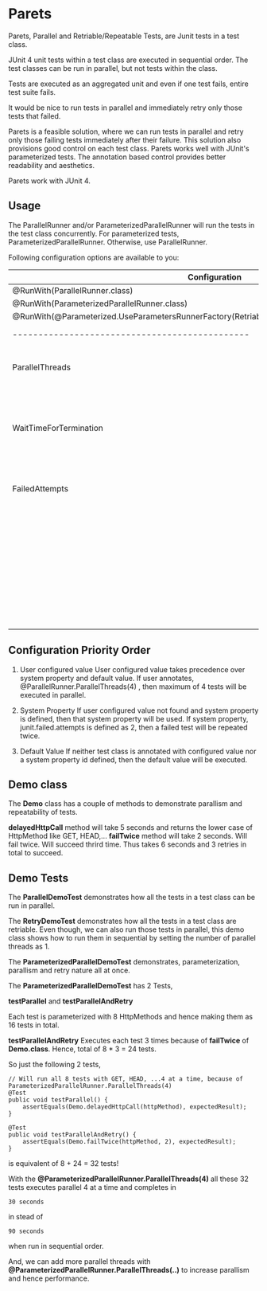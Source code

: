 # Parets

Parets, Parallel and Retriable/Repeatable Tests, are Junit tests in a test class.

JUnit 4 unit tests within a test class are executed in sequential order. The test classes can be run in parallel, but not tests within the class.

Tests are executed as an aggregated unit and even if one test fails, entire test suite fails.

It would be nice to run tests in parallel and immediately retry only those tests that failed. 

Parets is a feasible solution, where we can run tests in parallel and retry only those failing tests immediately after their failure. This solution also provisions good control on each test class. 
Parets works well with JUnit's parameterized tests. The annotation based control provides better readability and aesthetics.

Parets work with JUnit 4.

## Usage
The ParallelRunner and/or ParameterizedParallelRunner will run the tests in the test class concurrently. 
For parameterized tests, ParameterizedParallelRunner. Otherwise, use ParallelRunner.

Following configuration options are available to you:

| Configuration                                  | Usage | System Property | Default | Description |
| ---------------------------------------------- | ----- | --------------- | ------- | ----------- |
| @RunWith(ParallelRunner.class)                 |       |                 |         |             |
| @RunWith(ParameterizedParallelRunner.class)   |       |                 |         |             |
| @RunWith(@Parameterized.UseParametersRunnerFactory(RetriableBlockJUnit4ClassRunnerFactory.class))   |       |                 |         |             |
| ---------------------------------------------- | ----- | --------------- | ------- | ----------- |
| ParallelThreads | @ParallelRunner.ParallelThreads(X) | junit.parallel.threads | 8 | How many tests executed in parallel. |
|                 | @ParameterizedParallelRunner.ParallelThreads(X)|            |   |                                      |
| WaitTimeForTermination | @ParallelRunner.WaitTimeForTermination(X)             | junit.waittime.for.termination | 10 | How long to wait before terminating all threads. In minutes. |
|                        | @ParameterizedParallelRunner.WaitTimeForTermination(X) |                               |    |                                                              |
| FailedAttempts         | @ParallelRunner.FailedAttempts(X)                      | junit.failed.attempts | 1 | How many times a test to be repeated. |
|                        | @ParameterizedParallelRunner.FailedAttempts(X)         |                       |   | 0 means, dont repeat.                 |
|                        |                                                        |                       |   | 1 means, repeat the failed test once. |     
|                        |                                                        |                       |   | 5 means, repeat the failed test 5 times.|

## Configuration Priority Order

1. User configured value
User configured value takes precedence over system property and default value. 
If user annotates, @ParallelRunner.ParallelThreads(4) , then maximum of 4 tests will be executed in parallel.

2. System Property
If user configured value not found and system property is defined, then that system property will be used. If system property, junit.failed.attempts is defined as 2, then a failed test will be repeated twice.

3. Default Value
If neither test class is annotated with configured value nor a system property id defined, then the default value will be executed.

## Demo class

The **Demo** class has a couple of methods to demonstrate parallism and repeatability of tests.

**delayedHttpCall** method will take 5 seconds and returns the lower case of HttpMethod like GET, HEAD,...
**failTwice** method will take 2 seconds. Will fail twice. Will succeed thrird time. Thus takes 6 seconds and 3 retries in total to succeed.

## Demo Tests

The **ParallelDemoTest** demonstrates how all the tests in a test class can be run in parallel.

The **RetryDemoTest** demonstrates how all the tests in a test class are retriable. Even though, we can also run those tests in parallel, this demo class shows how to run them in sequential by setting the number of parallel threads as 1.

The **ParameterizedParallelDemoTest** demonstrates, parameterization, parallism and retry nature all at once.

The **ParameterizedParallelDemoTest** has 2 Tests, 

**testParallel** and 
**testParallelAndRetry**

Each test is parameterized with 8 HttpMethods and hence making them as 16 tests in total.

**testParallelAndRetry** Executes each test 3 times because of **failTwice** of **Demo.class**. Hence, total of 8 * 3 = 24 tests.

So just the following 2 tests,
```
// Will run all 8 tests with GET, HEAD, ...4 at a time, because of ParameterizedParallelRunner.ParallelThreads(4)
@Test
public void testParallel() {
    assertEquals(Demo.delayedHttpCall(httpMethod), expectedResult);
}

@Test
public void testParallelAndRetry() {
    assertEquals(Demo.failTwice(httpMethod, 2), expectedResult);
}
```
is equivalent of 8 + 24 = 32 tests!

With the **@ParameterizedParallelRunner.ParallelThreads(4)** all these 32 tests executes parallel 4 at a time  and completes in
```
30 seconds
```
in stead of 
```
90 seconds
```
when run in sequential order.

And, we can add more parallel threads with **@ParameterizedParallelRunner.ParallelThreads(..)** to increase parallism and hence performance.

